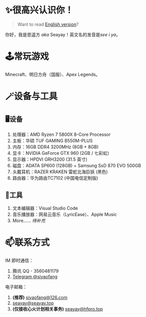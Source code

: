 # ✨很高兴认识你！

> Want to read [English version](https://github.com/Seayay/Seayay/blob/main/README_en.md)?

你好，我是思遥方 *aka* Seayay！英文名的发音是*see i ya*。

# 🕹️常玩游戏

Minecraft、明日方舟（国服）、Apex Legends。

# 🪄设备与工具

## 🖥️设备

1. 处理器：AMD Ryzen 7 5800X 8-Core Processor
2. 主板：华硕 TUF GAMING B550M-PLUS
3. 内存：16GB DDR4 3200MHz (8GB + 8GB)
4. 显卡：NVIDIA GeForce GTX 960 (2GB / 七彩虹)
5. 显示器：HPDVI GRH3200 (31.5 英寸)
6. 磁盘：ADATA SP600 (128GB) + Samsung SsD 870 EVO 500GB
7. 头戴耳机：RAZER KRAKEN 雷蛇北海巨妖 (黑色)
8. 路由器：华为路由TC7102 (中国电信定制版)

## 🔧工具

1. 文本编辑器：Visual Studio Code
2. 音乐播放器：网易云音乐（LyricEase）、Apple Music
3. More…… *待补充*

# 📫联系方式

IM 即时通信：

1. 腾讯 QQ - 3560481179
2. [Telegram @siyaofang](https://t.me/siyaofang)

电子邮箱：

1. **(推荐)** [siyaofang@126.com](mailto://siyaofang@126.com)
2. [seayay@seayay.top](mailto://seayay@seayay.top)
3. **(仅接收心火计划相关事务)** [seayay@hfpro.top](mailto://seayay@hfpro.top)

